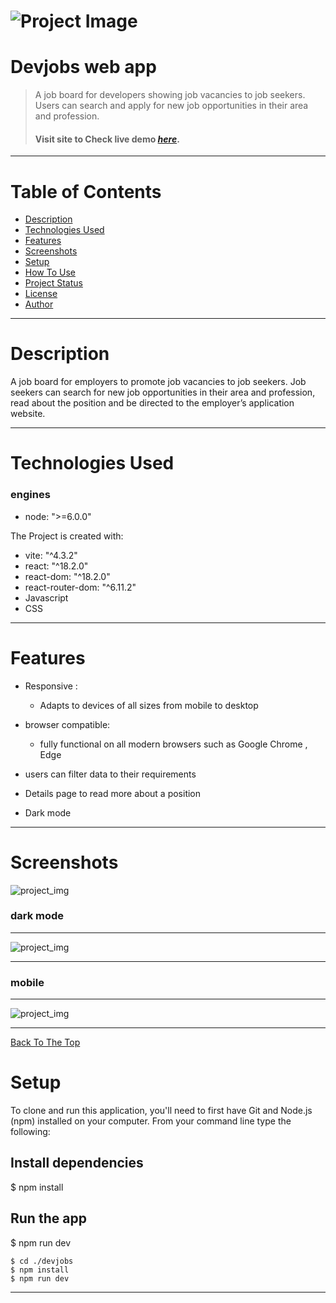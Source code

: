 # ![Project Image](./demo_img/project_tablet.png)

# Devjobs web app

> A job board for developers showing job vacancies to job seekers. Users can search and apply for new job opportunities in their area and profession.
>
> #### Visit site to Check live demo [_here_](https://amali-devjobs.netlify.app/).

---

# Table of Contents

- [Description](#description)
- [Technologies Used](#technologies-used)
- [Features](#features)
- [Screenshots](#screenshots)
- [Setup](#setup)
- [How To Use](#how-to-use)
- [Project Status](#project-status)
- [License](#license)
- [Author](#author)

---

# Description

A job board for employers to promote job vacancies to job seekers. Job seekers can search for new job opportunities in their area and profession, read about the position and be directed to the employer’s application website.

---

# Technologies Used

### engines

- node: ">=6.0.0"

The Project is created with:

- vite: "^4.3.2"
- react: "^18.2.0"
- react-dom: "^18.2.0"
- react-router-dom: "^6.11.2"
- Javascript
- CSS

---

# Features

- Responsive :

  - Adapts to devices of all sizes from mobile to desktop

- browser compatible:

  - fully functional on all modern browsers such as Google Chrome , Edge

- users can filter data to their requirements

- Details page to read more about a position

- Dark mode

---

# Screenshots

![project_img](./demo_img/project_detailspage.png)

### dark mode

---

![project_img](./demo_img/dark-mode_2.png)

---

### mobile

---

![project_img](./demo_img/project_mobile.png)

---

[Back To The Top](#devjobs-web-app)

# Setup

To clone and run this application, you'll need to first have Git and Node.js (npm) installed on your computer. From your command line type the following:



## Install dependencies

$ npm install

## Run the app

$ npm run dev

```
$ cd ./devjobs
$ npm install
$ npm run dev
```

---




